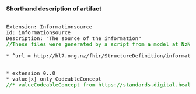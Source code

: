 ### Shorthand description of artifact

<pre>

Extension: Informationsource
Id: informationsource
Description: "The source of the information"
<div style='color:green'>//These files were generated by a script from a model at NzNHIPatient.dateOfDeath.source</div>
* ^url = http://hl7.org.nz/fhir/StructureDefinition/informationsource


* extension 0..0
* value[x] only CodeableConcept
<div style='color:green'>//* valueCodeableConcept from https://standards.digital.health.nz/fhir/ValueSet/informationsource (preferred)</div>


</pre>